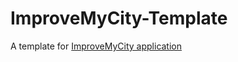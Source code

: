 ImproveMyCity-Template
======================

A template for [ImproveMyCity application](https://github.com/icos-urenio/Improve-my-city)